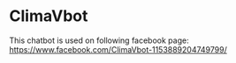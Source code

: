 # ClimaVbot

This chatbot is used on following facebook page: https://www.facebook.com/ClimaVbot-1153889204749799/
